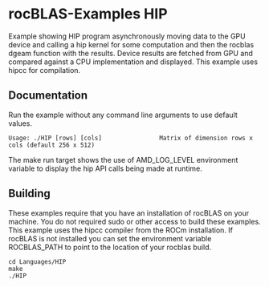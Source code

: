 # rocBLAS-Examples HIP
Example showing HIP program asynchronously moving data to the GPU device and calling a hip kernel for some computation and then the rocblas dgeam function with the results. Device results are fetched from GPU and compared against a CPU implementation and displayed.  This example uses hipcc for compilation.

## Documentation
Run the example without any command line arguments to use default values.

    Usage: ./HIP [rows] [cols]                Matrix of dimension rows x cols (default 256 x 512)

The make run target shows the use of AMD_LOG_LEVEL environment variable to display the hip API calls being made at runtime.

## Building
These examples require that you have an installation of rocBLAS on your machine.  You do not required sudo or other access to build these examples. This example uses the hipcc compiler from the ROCm installation. If rocBLAS is not installed you can set the environment variable ROCBLAS_PATH to point to the location of your rocblas build.

    cd Languages/HIP
    make
    ./HIP

